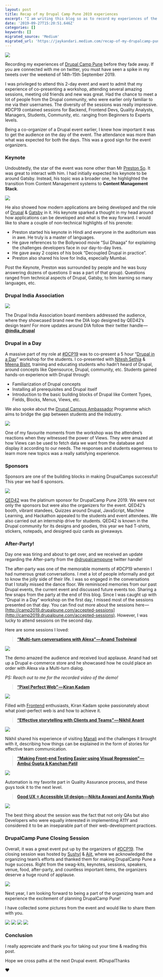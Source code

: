 ```yaml
---
layout: post
title: Recap of my Drupal Camp Pune 2019 experiences
excerpt: "I am writing this blog so as to record my experiences of the Drupal Camp Pune before it fades away. \U0001F642 Some of the people who follow me on…"
date: '2019-09-27T15:20:51.646Z'
categories: []
keywords: []
migrated_source: 'Medium'
migrated_url: 'https://jaykandari.medium.com/recap-of-my-drupalcamp-pune-2019-experiences-jaykandari-15cc6be51549'
---
```


![](/assets/images/0__jWiB5FOVTjFgQB4A.jpg)

Recording my experiences of [Drupal Camp Pune](https://camp2019.drupalpune.com/) before they fade away. If you are connected with me on twitter, you must have seen a spike in my tweets over the weekend of 14th-15th September 2019.

I was privileged to attend this 2-day event and want to admit that my experience of co-presenting a workshop, attending several amazing sessions, meeting old friends and new was great. Had the chance to meet a lot of people from the Drupal community, who were earlier only familiar to me via their usernames. The diversity of the sessions was really impressive. #DCP19 contained sessions for Backend, Frontend Devs, Quality Analysts, Managers, Students, Community, etc. ranging from Beginners to Experts levels.

Being a co-organizer of a Drupal event earlier, I knew how important it was to get the audience on the day of the event. The attendance was more than what was expected for both the days. This was a good sign for the event organizers.

### Keynote

Undoubtedly, the star of the event was none other than Mr [Preston So](https://twitter.com/prestonso). It was great to interact with him. I had initially expected his keynote to be around Gatsby. Instead, his topic was a broader one, he highlighted the transition from Content Management systems to **Content Management Stack**.

![](/assets/images/0__tYIjgZws0ykfzE92.jpg)

He also showed how modern applications are being developed and the role of [Drupal](https://drupal.org/) & [Gatsby](https://www.gatsbyjs.org/) in it. His keynote sparked a thought in my head around how applications can be developed and what is the way forward. I would like to share a couple of non-technical highlights of his prenote:

*   Preston started his keynote in Hindi and everyone in the auditorium was in awe. He truly is a master of languages.
*   He gave references to the Bollywood movie “Sui Dhaaga” for explaining the challenges developers face in our day-to-day lives.
*   He gave away 2 copies of his book “Decoupled Drupal in practice”.
*   Preston also shared his love for India, especially Mumbai.

Post the Keynote, Preston was surrounded by people and he was busy answering dozens of questions (I was a part of that group). Questions ranged from technical aspects of Drupal, Gatsby, to him learning so many languages, etc.

### Drupal India Association

![](/assets/images/0__1imsoOs1ztlqqk__M.png)

The Drupal India Association board members addressed the audience, where they showcased brand new the DIA logo designed by QED42’s design team! For more updates around DIA follow their twitter handle — [**@india\_drupal**](https://twitter.com/india_drupal)

### Drupal in a Day

A massive part of my role at [#DCP19](https://twitter.com/search?q=%23DCP19) was to co-present a 5 hour “[Drupal in a Day](http://camp2019.drupalpune.com/workshop/drupal-day)” workshop for the students. I co-presented with [Nitesh Sethia](https://twitter.com/niteshsethia11) & [Meena Bisht](https://twitter.com/themeenabisht), training and educating students who hadn’t heard of Drupal, around concepts like Opensource, Drupal, community, etc. Students gained hands-on experience with Drupal through:

*   Familiarization of Drupal concepts
*   Installing all prerequisites and Drupal itself
*   Introduction to the basic building blocks of Drupal like Content Types, Fields, Blocks, Menus, Views, etc.

We also spoke about the [Drupal Campus Ambassador](http://www.drupalcap.org/) Programme which aims to bridge the gap between students and the Industry.

![](/assets/images/0__dkZBrb5sKLr4EfvI.jpg)

One of my favourite moments from the workshop was the attendee’s reactions when they witnessed the power of Views. They were amazed at how Views can be used to fetch data we want from the database and display it according to our needs. The responses and students eagerness to learn more new topics was a really satisfying experience.

### Sponsors

Sponsors are one of the building blocks in making DrupalCamps successful! This year we had 6 sponsors.

![](/assets/images/0__5__MSbI0TD__nWGxdI.jpg)

[QED42](https://www.qed42.com/) was the platinum sponsor for DrupalCamp Pune 2019. We were not only the sponsors but were also the organizers for the event. QED42’s booth, vibrant standees, Quizzes around Drupal, JavaScript, Machine Learning, and Hackathon appealed to the students and event attendees. We also carried out an internship drive for students. QED42 is known in the Drupal community for its designs and goodies, this year we had T-shirts, stickers, notepads, and designed quiz cards as giveaways.

### After-Party!

Day one was tiring and about to get over, and we received an update regarding the After-party from the [@drupalcamppune](https://twitter.com/drupalcamppune) twitter handle!

The after-party was one of the memorable moments of #DCP19 wherein I had numerous great conversations. I met a lot of people informally and got to know the jolly side of their life. I was so engaged in the conversations that I totally missed the dance floor. We reminisced memories from our past Drupal events, the current event and discussed future events too. Sharing a few snaps from the party at the end of this blog. Since I was caught up with “Drupal in a Day” workshop on the first day, I missed most of the sessions presented on that day. You can find out more about the sessions here — [http://camp2019.drupalpune.com/accepted-sessions](http://camp2019.drupalpune.com/accepted-sessions). However, I was lucky to attend sessions on the second day.

Here are some sessions I loved:

> [**“Multi-turn conversations with Alexa” — Anand Toshniwal**](https://camp2019.drupalpune.com/session/multi-turn-conversation-alexa)

![](/assets/images/0__3JyeaLXtF9TXdWpq.png)

The demo amazed the audience and received loud applause. Anand had set up a Drupal e-commerce store and he showcased how he could place an order with Alexa via a Multi-turn dialog.

_PS: Reach out to me for the recorded video of the demo!_

> [**“Pixel Perfect Web” — Kiran Kadam**](https://camp2019.drupalpune.com/session/pixel-perfect-web)

![](/assets/images/0__WZBoGmIPytKhz6uX.jpg)

Filled with [Frontend](https://twitter.com/hashtag/FrontEnd?src=hashtag_click) enthusiasts, Kiran Kadam spoke passionately about what pixel-perfect web is and how to achieve it.

> [**“Effective storytelling with Clients and Teams” — Nikhil Anant**](https://camp2019.drupalpune.com/session/we-all-live-network-stories-effective-storytelling-clients-teams)

![](/assets/images/0__i58NWMETgfoHb8v4.jpg)

Nikhil shared his experience of visiting [Manali](https://www.google.com/search?safe=active&tbm=isch&sxsrf=ACYBGNRKbTqDyBbBRpY0msx6cbga80PWYw%3A1569158494588&source=hp&biw=1680&bih=948&ei=XnWHXY_IIdHIyAPysauACQ&q=Manali&oq=Manali&gs_l=img.3..0l10.618.1220..1450...0.0..0.160.887.0j6......0....1..gws-wiz-img.muAXcaTNkSc&ved=0ahUKEwiP76f1wuTkAhVRJHIKHfLYCpAQ4dUDCAY&uact=5) and the challenges it brought with it, describing how things can be explained in the form of stories for effective team communication.

> [**“Making Front-end Testing Easier using Visual Regression” — Ambuj Gupta & Kanchan Patil**](https://camp2019.drupalpune.com/session/making-front-end-testing-easier-using-visual-regression)

![](/assets/images/0__av__ckaz8aEP3thrH.jpg)

Automation is my favorite part in Quality Assurance process, and these guys took it to the next level.

> [**Good UX = Accessible UI design — Nikita Aswani and Asmita Wagh**](http://camp2019.drupalpune.com/session/good-ux-accessible-ui-design)

![](/assets/images/0__Wx00__24UgC3__J2aS.png)

The best thing about the session was the fact that not only QAs but also Developers who were equally interested in implementing A11Y and considered it to be an inseparable part of their web-development practices.

### DrupalCamp Pune Closing Session

Overall, it was a great event put up by the organizers of [#DCP19](https://twitter.com/search?q=%23DCP19). The closing session was hosted by [Sushyl](https://twitter.com/sushyl_) & [Ajit](https://twitter.com/azeets), where we acknowledged the organizing team’s efforts and thanked them for making DrupalCamp Pune a huge success. Right from the swag-kits, keynotes, sessions, speakers, venue, food, after-party, and countless important items, the organizers deserve a huge round of applause.

![](/assets/images/0__TZYBOkg8gIoYxfwM.jpg)

Next year, I am looking forward to being a part of the organizing team and experience the excitement of planning DrupalCamp Pune!

I have collected some pictures from the event and would like to share them with you.

![](/assets/images/0__pgoq0Jgf3UyBmDfA.jpg)
![](/assets/images/0__7N6IjiH0wMY05bZA.jpg)
![](/assets/images/0__YDKgPOuX10fIGbTs.jpg)
![](/assets/images/0__cCdaYo1E7__dEOrKF.jpg)

### Conclusion

I really appreciate and thank you for taking out your time & reading this post.

Hope we cross paths at the next Drupal event. #DrupalThanks

❤️
